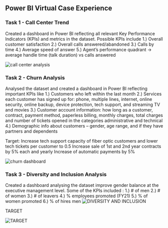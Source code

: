 ## Power BI Virtual Case Experience
### Task 1 - Call Center Trend
Created a dashboard in Power BI reflecting  all relevant Key Performance Indicators (KPIs) and metrics in the dataset.
Possible KPIs include
1.) Overall customer satisfaction
2.) Overall calls answered/abandoned
3.) Calls by time
4.) Average speed of answer
5.) Agent’s performance quadrant -> average handle time (talk duration) vs calls answered


![call center analysis](https://user-images.githubusercontent.com/108228299/202893828-90c06dc1-1ace-4b01-a1ea-e2062a6480fe.png)







### Task 2 - Churn Analysis
Analysed the dataset and created a dashboard in Power BI reflecting important KPIs like
1.) Customers who left within the last month
2.) Services each customer has signed up for: phone, multiple lines, internet, online security, online backup, device protection, tech
support, and streaming TV and movies
3.) Customer account information: how long as a customer, contract, payment method, paperless billing, monthly charges, total charges
and number of tickets opened in the categories administrative and technical
4.) Demographic info about customers – gender, age range, and if they have partners and dependents

Target: Increase tech support capacity of fiber optic customers and lower tech tickets per customer to 0.5
        Increase sale of 1st and 2nd year contracts by 5% each and yearly Increase of automatic payments by 5%
        
        
![churn dashboard](https://user-images.githubusercontent.com/108228299/202893859-63d5d812-9a35-47c6-831f-5995eedae098.PNG)

        
        
        
        
        

### Task 3 - Diversity and Inclusion Analysis
Created a dashboard analysing the dataset improve gender balance at the executive management level.
Some of the KPIs included :
1.) # of men
2.) # of women
3.) # of leavers
4.) % employees promoted (FY21)
5.) % of women promoted
6.) % of hires men
![DIVERSITY AND INCLUSION](https://user-images.githubusercontent.com/108228299/205098307-c906691e-f820-4e44-99aa-796fe887c413.PNG)


TARGET

![TARGET](https://user-images.githubusercontent.com/108228299/205317903-012e496b-fd11-424e-aa70-77e777bbda7c.PNG)



